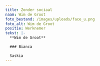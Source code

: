 ```yaml
---
title: Zonder sociaal
naam: Wim de Groot
foto_bestand: /images/uploads/face_u.png
foto_alt: Wim de Groot
positie: Werknemer
tekst: |-
  **Wim de Groot**

  ### Bianca

  Saskia
---
```

